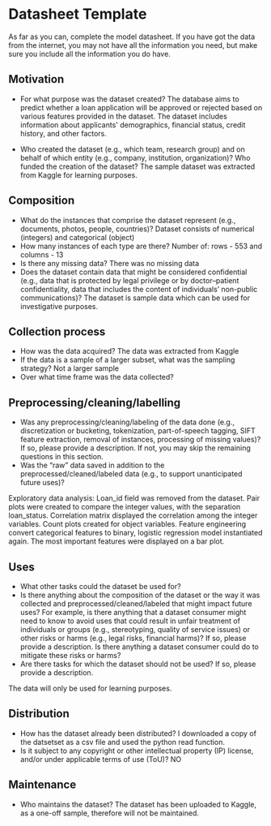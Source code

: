 # Datasheet Template

As far as you can, complete the model datasheet. If you have got the data from the internet, you may not have all the information you need, but make sure you include all the information you do have. 

## Motivation

- For what purpose was the dataset created? 
The database aims to predict whether a loan application will be approved or rejected based on various features provided in the dataset. The dataset includes information about applicants' demographics, financial status, credit history, and other factors.

- Who created the dataset (e.g., which team, research group) and on behalf of which entity (e.g., company, institution, organization)? Who funded the creation of the dataset?
The sample dataset was extracted from Kaggle for learning purposes. 
 
## Composition

- What do the instances that comprise the dataset represent (e.g., documents, photos, people, countries)? 
Dataset consists of numerical (integers) and categorical (object)
- How many instances of each type are there? 
Number of: rows - 553 and columns - 13
- Is there any missing data?
There was no missing data
- Does the dataset contain data that might be considered confidential (e.g., data that is protected by legal privilege or by    doctor–patient confidentiality, data that includes the content of individuals’ non-public communications)?
The dataset is sample data which can be used for investigative purposes. 

## Collection process

- How was the data acquired? 
The data was extracted from Kaggle 
- If the data is a sample of a larger subset, what was the sampling strategy? Not a larger sample 
- Over what time frame was the data collected? 

## Preprocessing/cleaning/labelling

- Was any preprocessing/cleaning/labeling of the data done (e.g., discretization or bucketing, tokenization, part-of-speech tagging, SIFT feature extraction, removal of instances, processing of missing values)? If so, please provide a description. If not, you may skip the remaining questions in this section. 
- Was the “raw” data saved in addition to the preprocessed/cleaned/labeled data (e.g., to support unanticipated future uses)? 
 
 Exploratory data analysis: Loan_id field was removed from the dataset. Pair plots were created to compare the integer values, with the separation loan_status. Correlation matrix displayed the correlation among the integer variables. Count plots created for object variables. 
 Feature engineering convert categorical features to binary, logistic regression model instantiated again. The most important features were displayed on a bar plot. 

## Uses

- What other tasks could the dataset be used for? 
- Is there anything about the composition of the dataset or the way it was collected and preprocessed/cleaned/labeled that might impact future uses? For example, is there anything that a dataset consumer might need to know to avoid uses that could result in unfair treatment of individuals or groups (e.g., stereotyping, quality of service issues) or other risks or harms (e.g., legal risks, financial harms)? If so, please provide a description. Is there anything a dataset consumer could do to mitigate these risks or harms? 
- Are there tasks for which the dataset should not be used? If so, please provide a description.

The data will only be used for learning purposes. 

## Distribution

- How has the dataset already been distributed? 
I downloaded a copy of the datsetset as a csv file and used the python read function.
- Is it subject to any copyright or other intellectual property (IP) license, and/or under applicable terms of use (ToU)?  NO 

## Maintenance

- Who maintains the dataset?
The dataset has been uploaded to Kaggle, as a one-off sample, therefore will not be maintained. 
